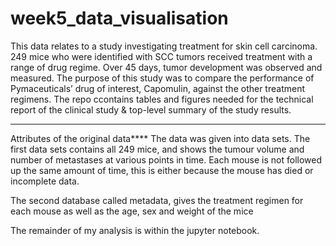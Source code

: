 # week5_data_visualisation
This data relates to a study investigating treatment for skin cell carcinoma. 249 mice who were identified with SCC tumors received treatment with a range of drug regime. Over 45 days, tumor development was observed and measured. The purpose of this study was to compare the performance of Pymaceuticals’ drug of interest, Capomulin, against the other treatment regimens.
The repo ccontains tables and figures needed for the technical report of the clinical study & top-level summary of the study results.
****
Attributes of the original data****
The data was given into data sets. 
The first data sets contains all 249 mice, and shows the tumour volume and number of metastases at various points in time. Each mouse is not followed up the same amount of time, this is either because the mouse has died or incomplete data.

The second database called metadata, gives the treatment regimen for each mouse as well as the age, sex and weight of the mice

The remainder of my analysis is within the jupyter notebook.
